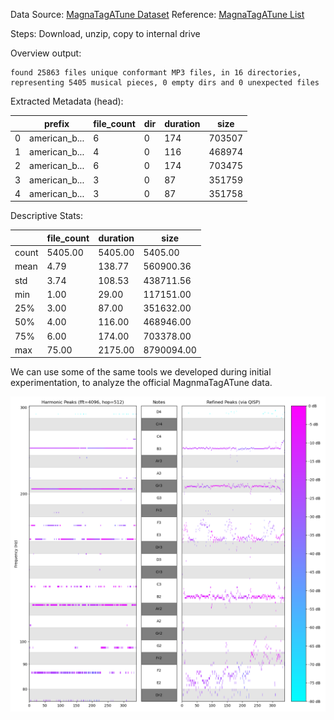 Data Source: [MagnaTagATune Dataset](https://mirg.city.ac.uk/codeapps/the-magnatagatune-dataset)
Reference: [MagnaTagATune List](https://github.com/keunwoochoi/magnatagatune-list)

Steps: Download, unzip, copy to internal drive

Overview output:

    found 25863 files unique conformant MP3 files, in 16 directories,
    representing 5405 musical pieces, 0 empty dirs and 0 unexpected files

Extracted Metadata (head):

|   | prefix          | file_count | dir | duration |   size |
|---|-----------------|------------|-----|----------|--------|
| 0 | american_b...   |          6 |   0 |      174 | 703507 |
| 1 | american_b...   |          4 |   0 |      116 | 468974 |
| 2 | american_b...   |          6 |   0 |      174 | 703475 |
| 3 | american_b...   |          3 |   0 |       87 | 351759 |
| 4 | american_b...   |          3 |   0 |       87 | 351758 |

Descriptive Stats:

|            | file_count | duration |       size |
|------------|------------|----------|------------|
| count      |    5405.00 |  5405.00 |    5405.00 |
| mean       |       4.79 |   138.77 |  560900.36 |
| std        |       3.74 |   108.53 |  438711.56 |
| min        |       1.00 |    29.00 |  117151.00 |
| 25%        |       3.00 |    87.00 |  351632.00 |
| 50%        |       4.00 |   116.00 |  468946.00 |
| 75%        |       6.00 |   174.00 |  703378.00 |
| max        |      75.00 |  2175.00 | 8790094.00 |

We can use some of the same tools we developed during initial experimentation, to analyze the official MagnmaTagATune data.

<img src="proposal/qisp.png" width=600>
